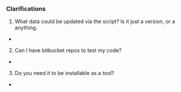 






### Clarifications

1. What data could be updated via the script? Is it just a version, or a anything.
  -

2. Can I have bitbucket repos to test my code?
  -

3. Do you need it to be installable as a tool?
  -

